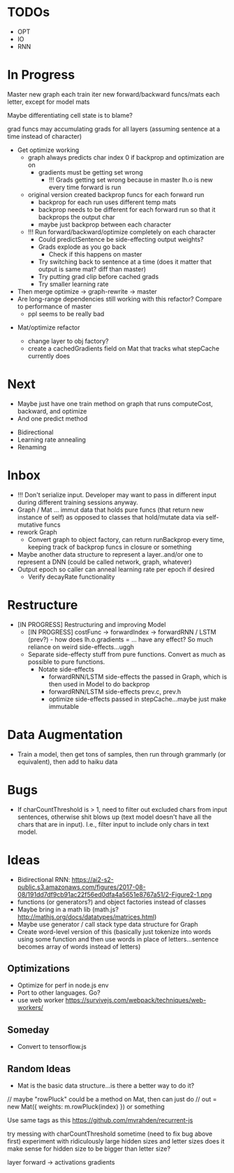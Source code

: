# TODOs

- OPT
- IO
- RNN

# In Progress

Master
new graph each train iter
new forward/backward funcs/mats each letter, except for model mats

Maybe differentiating cell state is to blame?

grad funcs may accumulating grads for all layers (assuming sentence at a time instead of character)

- Get optimize working
  - graph always predicts char index 0 if backprop and optimization are on
    - gradients must be getting set wrong
      - !!! Grads getting set wrong because in master lh.o is new every time forward is run
  - original version created backprop funcs for each forward run
    - backprop for each run uses different temp mats
    - backprop needs to be different for each forward run so that it backprops the output char
    - maybe just backprop between each character
  - !!! Run forward/backward/optimize completely on each character
    - Could predictSentence be side-effecting output weights?
    - Grads explode as you go back
      - Check if this happens on master
    - Try switching back to sentence at a time (does it matter that output is same mat? diff than master)
    * Try putting grad clip before cached grads
    * Try smaller learning rate
- Then merge optimize -> graph-rewrite -> master
- Are long-range dependencies still working with this refactor? Compare to performance of master
  - ppl seems to be really bad

* Mat/optimize refactor

  - change layer to obj factory?
  - create a cachedGradients field on Mat that tracks what stepCache currently does

# Next

- Maybe just have one train method on graph that runs computeCost, backward, and optimize
- And one predict method

* Bidirectional
* Learning rate annealing
* Renaming

# Inbox

- !!! Don't serialize input. Developer may want to pass in different input during different training sessions anyway.
- Graph / Mat ... immut data that holds pure funcs (that return new instance of self) as opposed to classes that hold/mutate data via self-mutative funcs
- rework Graph
  - Convert graph to object factory, can return runBackprop every time, keeping track of backprop funcs in closure or something
- Maybe another data structure to represent a layer..and/or one to represent a DNN (could be called network, graph, whatever)
- Output epoch so caller can anneal learning rate per epoch if desired
  - Verify decayRate functionality

# Restructure

- [IN PROGRESS] Restructuring and improving Model
  - [IN PROGRESS] costFunc -> forwardIndex -> forwardRNN / LSTM (prev?) - how does lh.o.gradients = ... have any effect? So much reliance on weird side-effects...uggh
  - Separate side-effecty stuff from pure functions. Convert as much as possible to pure functions.
    - Notate side-effects
      - forwardRNN/LSTM side-effects the passed in Graph, which is then used in Model to do backprop
      - forwardRNN/LSTM side-effects prev.c, prev.h
      - optimize side-effects passed in stepCache...maybe just make immutable

# Data Augmentation

- Train a model, then get tons of samples, then run through grammarly (or equivalent), then add to haiku data

# Bugs

- If charCountThreshold is > 1, need to filter out excluded chars from input sentences, otherwise shit blows up (text model doesn't have all the chars that are in input). I.e., filter input to include only chars in text model.

# Ideas

- Bidirectional RNN: https://ai2-s2-public.s3.amazonaws.com/figures/2017-08-08/191dd7df9cb91ac22f56ed0dfa4a5651e8767a51/2-Figure2-1.png
- functions (or generators?) and object factories instead of classes
- Maybe bring in a math lib (math.js? http://mathjs.org/docs/datatypes/matrices.html)
- Maybe use generator / call stack type data structure for Graph
- Create word-level version of this (basically just tokenize into words using some function and then use words in place of letters...sentence becomes array of words instead of letters)

## Optimizations

- Optimize for perf in node.js env
- Port to other languages. Go?
- use web worker https://survivejs.com/webpack/techniques/web-workers/

## Someday

- Convert to tensorflow.js

## Random Ideas

- Mat is the basic data structure...is there a better way to do it?

// maybe "rowPluck" could be a method on Mat, then can just do
// out = new Mat({ weights: m.rowPluck(index) }) or something

Use same tags as this https://github.com/mvrahden/recurrent-js

try messing with charCountThreshold sometime (need to fix bug above first)
experiment with ridiculously large hidden sizes and letter sizes
does it make sense for hidden size to be bigger than letter size?

layer
forward -> activations
gradients
